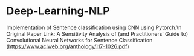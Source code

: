 # Deep-Learning-NLP
Implementation of Sentence classification using CNN using Pytorch.\n
Original Paper Link: A Sensitivity Analysis of (and Practitioners’ Guide to) Convolutional
Neural Networks for Sentence Classification (https://www.aclweb.org/anthology/I17-1026.pdf)
